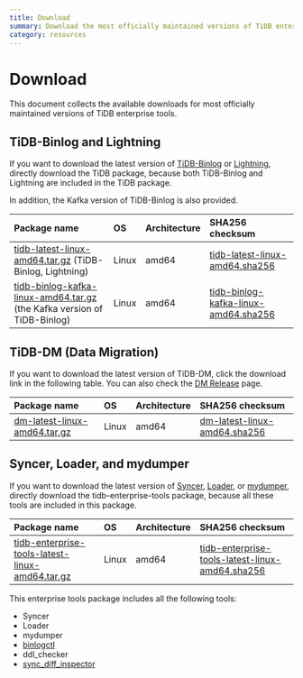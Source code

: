 ```yaml
---
title: Download
summary: Download the most officially maintained versions of TiDB enterprise tools.
category: resources
---
```


# Download

This document collects the available downloads for most officially maintained versions of TiDB enterprise tools.

## TiDB-Binlog and Lightning

If you want to download the latest version of [TiDB-Binlog](../tools/tidb-binlog-cluster.md) or [Lightning](../tools/lightning/overview-architecture.md), directly download the TiDB package, because both TiDB-Binlog and Lightning are included in the TiDB package.

In addition, the Kafka version of TiDB-Binlog is also provided.

| Package name | OS | Architecture | SHA256 checksum |
|:---|:---|:---|:---|
| [tidb-latest-linux-amd64.tar.gz](http://download.pingcap.org/tidb-latest-linux-amd64.tar.gz) (TiDB-Binlog, Lightning) | Linux | amd64 |[tidb-latest-linux-amd64.sha256](http://download.pingcap.org/tidb-latest-linux-amd64.sha256)|
| [tidb-binlog-kafka-linux-amd64.tar.gz](http://download.pingcap.org/tidb-binlog-kafka-linux-amd64.tar.gz) (the Kafka version of TiDB-Binlog) | Linux | amd64 |[tidb-binlog-kafka-linux-amd64.sha256](http://download.pingcap.org/tidb-binlog-kafka-linux-amd64.sha256)|

## TiDB-DM (Data Migration)

If you want to download the latest version of TiDB-DM, click the download link in the following table. You can also check the [DM Release](https://github.com/pingcap/dm/releases) page.

| Package name | OS | Architecture |  SHA256 checksum |
|:---|:---|:---|:---|
| [dm-latest-linux-amd64.tar.gz](http://download.pingcap.org/dm-latest-linux-amd64.tar.gz) | Linux | amd64 | [dm-latest-linux-amd64.sha256](http://download.pingcap.org/dm-latest-linux-amd64.sha256) |

## Syncer, Loader, and mydumper

If you want to download the latest version of [Syncer](../tools/syncer.md), [Loader](../tools/loader.md), or [mydumper](../tools/mydumper.md), directly download the tidb-enterprise-tools package, because all these tools are included in this package.

| Package name | OS | Architecture | SHA256 checksum |
|:---|:---|:---|:---|
| [tidb-enterprise-tools-latest-linux-amd64.tar.gz](http://download.pingcap.org/tidb-enterprise-tools-latest-linux-amd64.tar.gz) | Linux | amd64 | [tidb-enterprise-tools-latest-linux-amd64.sha256](http://download.pingcap.org/tidb-enterprise-tools-latest-linux-amd64.sha256) |

This enterprise tools package includes all the following tools:

- Syncer
- Loader
- mydumper
- [binlogctl](../tools/tidb-binlog-cluster.md#binlogctl-guide)
- ddl_checker
- [sync_diff_inspector](../tools/sync-diff-inspector.md)